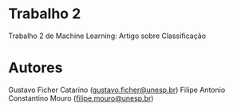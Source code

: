 # Trabalho 2
Trabalho 2 de Machine Learning: Artigo sobre Classificação

# Autores
Gustavo Ficher Catarino (gustavo.ficher@unesp.br)
Filipe Antonio Constantino Mouro (filipe.mouro@unesp.br)

